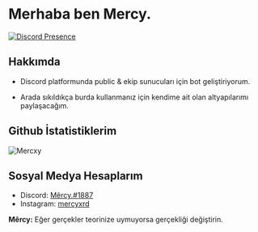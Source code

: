 
# Merhaba ben Mercy.
[![Discord Presence](https://lanyard-profile-readme.vercel.app/api/329521933093961730)](https://discord.com/users/329521933093961730)
## Hakkımda
- Discord platformunda public & ekip sunucuları için bot geliştiriyorum.

- Arada sıkıldıkça burda kullanmanız için kendime ait olan altyapılarımı paylaşacağım.

## Github İstatistiklerim
![Mercxy](https://github-readme-stats.vercel.app/api?username=mercyxrd&show_icons=true&count_private=true&theme=react&hide_border=true&bg_color=0D1117)

## Sosyal Medya Hesaplarım
- Discord: [Mêrcy.#1887](https://discord.com/users/411621794131476480)
- Instagram: [mercyxrd](https://instagram.com/mercyxrd)


<b>Mêrcy:</b> Eğer gerçekler teorinize uymuyorsa gerçekliği değiştirin.

